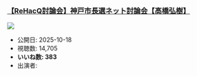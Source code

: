 ### [【ReHacQ討論会】神戸市長選ネット討論会【高橋弘樹】](https://www.youtube.com/watch?v=vXjLZSYkbeQ)
[![](https://img.youtube.com/vi/vXjLZSYkbeQ/sddefault.jpg)](https://www.youtube.com/watch?v=vXjLZSYkbeQ)
-   公開日: 2025-10-18
-   視聴数: 14,705
-   **いいね数: 383**
-   出演者: 
